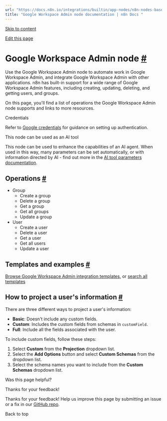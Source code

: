 ```yaml
---
url: "https://docs.n8n.io/integrations/builtin/app-nodes/n8n-nodes-base.gsuiteadmin/"
title: "Google Workspace Admin node documentation | n8n Docs "
---
```


[Skip to content](https://docs.n8n.io/integrations/builtin/app-nodes/n8n-nodes-base.gsuiteadmin/#google-workspace-admin-node)

[Edit this page](https://github.com/n8n-io/n8n-docs/edit/main/docs/integrations/builtin/app-nodes/n8n-nodes-base.gsuiteadmin.md "Edit this page")

# Google Workspace Admin node [\#](https://docs.n8n.io/integrations/builtin/app-nodes/n8n-nodes-base.gsuiteadmin/\#google-workspace-admin-node "Permanent link")

Use the Google Workspace Admin node to automate work in Google Workspace Admin, and integrate Google Workspace Admin with other applications. n8n has built-in support for a wide range of Google Workspace Admin features, including creating, updating, deleting, and getting users, and groups.

On this page, you'll find a list of operations the Google Workspace Admin node supports and links to more resources.

Credentials

Refer to [Google credentials](https://docs.n8n.io/integrations/builtin/credentials/google/) for guidance on setting up authentication.

This node can be used as an AI tool

This node can be used to enhance the capabilities of an AI agent. When used in this way, many parameters can be set automatically, or with information directed by AI - find out more in the [AI tool parameters documentation](https://docs.n8n.io/advanced-ai/examples/using-the-fromai-function/).

## Operations [\#](https://docs.n8n.io/integrations/builtin/app-nodes/n8n-nodes-base.gsuiteadmin/\#operations "Permanent link")

- Group
  - Create a group
  - Delete a group
  - Get a group
  - Get all groups
  - Update a group
- User
  - Create a user
  - Delete a user
  - Get a user
  - Get all users
  - Update a user

## Templates and examples [\#](https://docs.n8n.io/integrations/builtin/app-nodes/n8n-nodes-base.gsuiteadmin/\#templates-and-examples "Permanent link")

[Browse Google Workspace Admin integration templates](https://n8n.io/integrations/google-workspace-admin/), or [search all templates](https://n8n.io/workflows/)

## How to project a user's information [\#](https://docs.n8n.io/integrations/builtin/app-nodes/n8n-nodes-base.gsuiteadmin/\#how-to-project-a-users-information "Permanent link")

There are three different ways to project a user's information:

- **Basic**: Doesn't include any custom fields.
- **Custom**: Includes the custom fields from schemas in `customField`.
- **Full**: Include all the fields associated with the user.

To include custom fields, follow these steps:

1. Select **Custom** from the **Projection** dropdown list.
2. Select the **Add Options** button and select **Custom Schemas** from the dropdown list.
3. Select the schema names you want to include from the **Custom Schemas** dropdown list.

Was this page helpful?






Thanks for your feedback!






Thanks for your feedback! Help us improve this page by submitting an issue or a fix in our [GitHub repo](https://github.com/n8n-io/n8n-docs).


Back to top